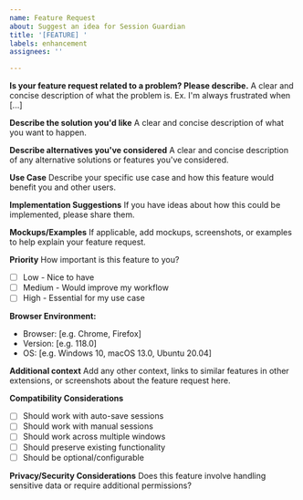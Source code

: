 ```yaml
---
name: Feature Request
about: Suggest an idea for Session Guardian
title: '[FEATURE] '
labels: enhancement
assignees: ''

---
```


**Is your feature request related to a problem? Please describe.**
A clear and concise description of what the problem is. Ex. I'm always frustrated when [...]

**Describe the solution you'd like**
A clear and concise description of what you want to happen.

**Describe alternatives you've considered**
A clear and concise description of any alternative solutions or features you've considered.

**Use Case**
Describe your specific use case and how this feature would benefit you and other users.

**Implementation Suggestions**
If you have ideas about how this could be implemented, please share them.

**Mockups/Examples**
If applicable, add mockups, screenshots, or examples to help explain your feature request.

**Priority**
How important is this feature to you?
- [ ] Low - Nice to have
- [ ] Medium - Would improve my workflow
- [ ] High - Essential for my use case

**Browser Environment:**
- Browser: [e.g. Chrome, Firefox]
- Version: [e.g. 118.0]
- OS: [e.g. Windows 10, macOS 13.0, Ubuntu 20.04]

**Additional context**
Add any other context, links to similar features in other extensions, or screenshots about the feature request here.

**Compatibility Considerations**
- [ ] Should work with auto-save sessions
- [ ] Should work with manual sessions
- [ ] Should work across multiple windows
- [ ] Should preserve existing functionality
- [ ] Should be optional/configurable

**Privacy/Security Considerations**
Does this feature involve handling sensitive data or require additional permissions?
